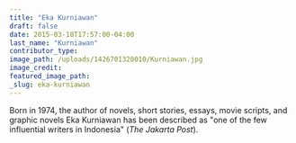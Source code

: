 ```yaml
---
title: "Eka Kurniawan"
draft: false
date: 2015-03-18T17:57:00-04:00
last_name: "Kurniawan"
contributor_type:
image_path: /uploads/1426701320010/Kurniawan.jpg
image_credit:
featured_image_path:
_slug: eka-kurniawan
---
```


Born in 1974, the author of novels, short stories, essays, movie scripts, and graphic novels Eka Kurniawan has been described as "one of the few influential writers in Indonesia" (_The Jakarta Post_).

